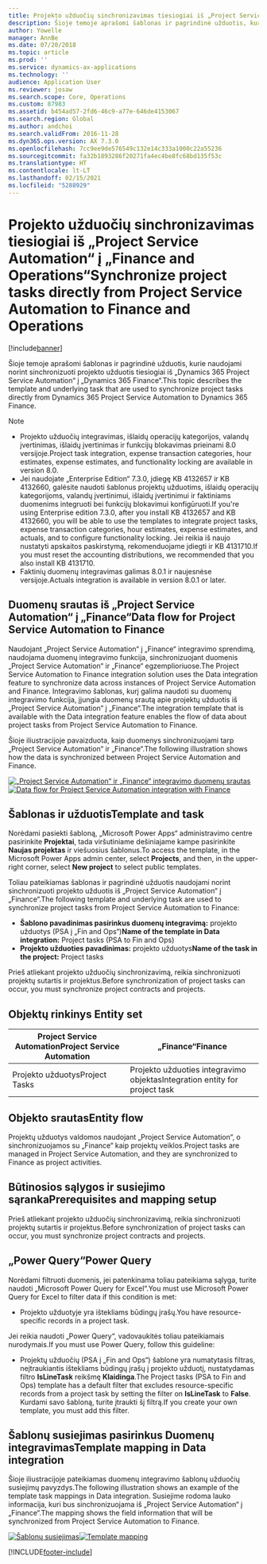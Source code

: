 ```yaml
---
title: Projekto užduočių sinchronizavimas tiesiogiai iš „Project Service Automation“ į „Finance and Operations“
description: Šioje temoje aprašomi šablonas ir pagrindinė užduotis, kurie naudojami norint sinchronizuoti projekto užduotis tiesiogiai iš „Microsoft Dynamics 365 Project Service Automation“ į „Dynamics 365 Finance“.
author: Yowelle
manager: AnnBe
ms.date: 07/20/2018
ms.topic: article
ms.prod: ''
ms.service: dynamics-ax-applications
ms.technology: ''
audience: Application User
ms.reviewer: josaw
ms.search.scope: Core, Operations
ms.custom: 87983
ms.assetid: b454ad57-2fd6-46c9-a77e-646de4153067
ms.search.region: Global
ms.author: andchoi
ms.search.validFrom: 2016-11-28
ms.dyn365.ops.version: AX 7.3.0
ms.openlocfilehash: 7cc9ee9de576549c132e14c333a1000c22a55236
ms.sourcegitcommit: fa32b1893286f20271fa4ec4be8fc68bd135f53c
ms.translationtype: HT
ms.contentlocale: lt-LT
ms.lasthandoff: 02/15/2021
ms.locfileid: "5288929"
---
```

# <a name="synchronize-project-tasks-directly-from-project-service-automation-to-finance-and-operations"></a><span data-ttu-id="b631c-103">Projekto užduočių sinchronizavimas tiesiogiai iš „Project Service Automation“ į „Finance and Operations“</span><span class="sxs-lookup"><span data-stu-id="b631c-103">Synchronize project tasks directly from Project Service Automation to Finance and Operations</span></span>

[!include[banner](../includes/banner.md)]

<span data-ttu-id="b631c-104">Šioje temoje aprašomi šablonas ir pagrindinė užduotis, kurie naudojami norint sinchronizuoti projekto užduotis tiesiogiai iš „Dynamics 365 Project Service Automation“ į „Dynamics 365 Finance“.</span><span class="sxs-lookup"><span data-stu-id="b631c-104">This topic describes the template and underlying task that are used to synchronize project tasks directly from Dynamics 365 Project Service Automation to Dynamics 365 Finance.</span></span>

> [!NOTE]
> - <span data-ttu-id="b631c-105">Projekto užduočių integravimas, išlaidų operacijų kategorijos, valandų įvertinimas, išlaidų įvertinimas ir funkcijų blokavimas prieinami 8.0 versijoje.</span><span class="sxs-lookup"><span data-stu-id="b631c-105">Project task integration, expense transaction categories, hour estimates, expense estimates, and functionality locking are available in version 8.0.</span></span>
> - <span data-ttu-id="b631c-106">Jei naudojate „Enterprise Edition“ 7.3.0, įdiegę KB 4132657 ir KB 4132660, galėsite naudoti šablonus projektų užduotims, išlaidų operacijų kategorijoms, valandų įvertinimui, išlaidų įvertinimui ir faktiniams duomenims integruoti bei funkcijų blokavimui konfigūruoti.</span><span class="sxs-lookup"><span data-stu-id="b631c-106">If you're using Enterprise edition 7.3.0, after you install KB 4132657 and KB 4132660, you will be able to use the templates to integrate project tasks, expense transaction categories, hour estimates, expense estimates, and actuals, and to configure functionality locking.</span></span> <span data-ttu-id="b631c-107">Jei reikia iš naujo nustatyti apskaitos paskirstymą, rekomenduojame įdiegti ir KB 4131710.</span><span class="sxs-lookup"><span data-stu-id="b631c-107">If you must reset the accounting distributions, we recommended that you also install KB 4131710.</span></span>
> - <span data-ttu-id="b631c-108">Faktinių duomenų integravimas galimas 8.0.1 ir naujesnėse versijoje.</span><span class="sxs-lookup"><span data-stu-id="b631c-108">Actuals integration is available in version 8.0.1 or later.</span></span>

## <a name="data-flow-for-project-service-automation-to-finance"></a><span data-ttu-id="b631c-109">Duomenų srautas iš „Project Service Automation“ į „Finance“</span><span class="sxs-lookup"><span data-stu-id="b631c-109">Data flow for Project Service Automation to Finance</span></span>

<span data-ttu-id="b631c-110">Naudojant „Project Service Automation“ į „Finance“ integravimo sprendimą, naudojama duomenų integravimo funkcija, sinchronizuojant duomenis „Project Service Automation“ ir „Finance“ egzemplioriuose.</span><span class="sxs-lookup"><span data-stu-id="b631c-110">The Project Service Automation to Finance integration solution uses the Data integration feature to synchronize data across instances of Project Service Automation and Finance.</span></span> <span data-ttu-id="b631c-111">Integravimo šablonas, kurį galima naudoti su duomenų integravimo funkcija, įjungia duomenų srautą apie projektų užduotis iš „Project Service Automation“ į „Finance“.</span><span class="sxs-lookup"><span data-stu-id="b631c-111">The integration template that is available with the Data integration feature enables the flow of data about project tasks from Project Service Automation to Finance.</span></span>

<span data-ttu-id="b631c-112">Šioje iliustracijoje pavaizduota, kaip duomenys sinchronizuojami tarp „Project Service Automation“ ir „Finance“.</span><span class="sxs-lookup"><span data-stu-id="b631c-112">The following illustration shows how the data is synchronized between Project Service Automation and Finance.</span></span>

<span data-ttu-id="b631c-113">[![„Project Service Automation“ ir „Finance“ integravimo duomenų srautas](./media/ProjectTasksFlow.png)](./media/ProjectTasksFlow.png)</span><span class="sxs-lookup"><span data-stu-id="b631c-113">[![Data flow for Project Service Automation integration with Finance](./media/ProjectTasksFlow.png)](./media/ProjectTasksFlow.png)</span></span>

## <a name="template-and-task"></a><span data-ttu-id="b631c-114">Šablonas ir užduotis</span><span class="sxs-lookup"><span data-stu-id="b631c-114">Template and task</span></span>

<span data-ttu-id="b631c-115">Norėdami pasiekti šabloną, „Microsoft Power Apps“ administravimo centre pasirinkite **Projektai**, tada viršutiniame dešiniajame kampe pasirinkite **Naujas projektas** ir viešuosius šablonus.</span><span class="sxs-lookup"><span data-stu-id="b631c-115">To access the template, in the Microsoft Power Apps admin center, select **Projects**, and then, in the upper-right corner, select **New project** to select public templates.</span></span>

<span data-ttu-id="b631c-116">Toliau pateikiamas šablonas ir pagrindinė užduotis naudojami norint sinchronizuoti projekto užduotis iš „Project Service Automation“ į „Finance“.</span><span class="sxs-lookup"><span data-stu-id="b631c-116">The following template and underlying task are used to synchronize project tasks from Project Service Automation to Finance:</span></span>

- <span data-ttu-id="b631c-117">**Šablono pavadinimas pasirinkus duomenų integravimą:** projekto užduotys (PSA į „Fin and Ops“)</span><span class="sxs-lookup"><span data-stu-id="b631c-117">**Name of the template in Data integration:** Project tasks (PSA to Fin and Ops)</span></span>
- <span data-ttu-id="b631c-118">**Projekto užduoties pavadinimas:** projekto užduotys</span><span class="sxs-lookup"><span data-stu-id="b631c-118">**Name of the task in the project:** Project tasks</span></span>

<span data-ttu-id="b631c-119">Prieš atliekant projekto užduočių sinchronizavimą, reikia sinchronizuoti projektų sutartis ir projektus.</span><span class="sxs-lookup"><span data-stu-id="b631c-119">Before synchronization of project tasks can occur, you must synchronize project contracts and projects.</span></span>

## <a name="entity-set"></a><span data-ttu-id="b631c-120">Objektų rinkinys </span><span class="sxs-lookup"><span data-stu-id="b631c-120">Entity set</span></span>

| <span data-ttu-id="b631c-121">Project Service Automation</span><span class="sxs-lookup"><span data-stu-id="b631c-121">Project Service Automation</span></span> | <span data-ttu-id="b631c-122">„Finance“</span><span class="sxs-lookup"><span data-stu-id="b631c-122">Finance</span></span>                             |
|----------------------------|-------------------------------------|
| <span data-ttu-id="b631c-123">Projekto užduotys</span><span class="sxs-lookup"><span data-stu-id="b631c-123">Project Tasks</span></span>              | <span data-ttu-id="b631c-124">Projekto užduoties integravimo objektas</span><span class="sxs-lookup"><span data-stu-id="b631c-124">Integration entity for project task</span></span> |

## <a name="entity-flow"></a><span data-ttu-id="b631c-125">Objekto srautas</span><span class="sxs-lookup"><span data-stu-id="b631c-125">Entity flow</span></span>

<span data-ttu-id="b631c-126">Projektų užduotys valdomos naudojant „Project Service Automation“, o sinchronizuojamos su „Finance“ kaip projektų veiklos.</span><span class="sxs-lookup"><span data-stu-id="b631c-126">Project tasks are managed in Project Service Automation, and they are synchronized to Finance as project activities.</span></span>

## <a name="prerequisites-and-mapping-setup"></a><span data-ttu-id="b631c-127">Būtinosios sąlygos ir susiejimo sąranka</span><span class="sxs-lookup"><span data-stu-id="b631c-127">Prerequisites and mapping setup</span></span>

<span data-ttu-id="b631c-128">Prieš atliekant projekto užduočių sinchronizavimą, reikia sinchronizuoti projektų sutartis ir projektus.</span><span class="sxs-lookup"><span data-stu-id="b631c-128">Before synchronization of project tasks can occur, you must synchronize project contracts and projects.</span></span>

## <a name="power-query"></a><span data-ttu-id="b631c-129">„Power Query“</span><span class="sxs-lookup"><span data-stu-id="b631c-129">Power Query</span></span>

<span data-ttu-id="b631c-130">Norėdami filtruoti duomenis, jei patenkinama toliau pateikiama sąlyga, turite naudoti „Microsoft Power Query for Excel“.</span><span class="sxs-lookup"><span data-stu-id="b631c-130">You must use Microsoft Power Query for Excel to filter data if this condition is met:</span></span>

- <span data-ttu-id="b631c-131">Projekto užduotyje yra ištekliams būdingų įrašų.</span><span class="sxs-lookup"><span data-stu-id="b631c-131">You have resource-specific records in a project task.</span></span>

<span data-ttu-id="b631c-132">Jei reikia naudoti „Power Query“, vadovaukitės toliau pateikiamais nurodymais.</span><span class="sxs-lookup"><span data-stu-id="b631c-132">If you must use Power Query, follow this guideline:</span></span>

- <span data-ttu-id="b631c-133">Projektų užduočių (PSA į „Fin and Ops“) šablone yra numatytasis filtras, neįtraukiantis ištekliams būdingų įrašų į projekto užduotį, nustatydamas filtro **IsLineTask** reikšmę **Klaidinga**.</span><span class="sxs-lookup"><span data-stu-id="b631c-133">The Project tasks (PSA to Fin and Ops) template has a default filter that excludes resource-specific records from a project task by setting the filter on **IsLineTask** to **False**.</span></span> <span data-ttu-id="b631c-134">Kurdami savo šabloną, turite įtraukti šį filtrą.</span><span class="sxs-lookup"><span data-stu-id="b631c-134">If you create your own template, you must add this filter.</span></span>

## <a name="template-mapping-in-data-integration"></a><span data-ttu-id="b631c-135">Šablonų susiejimas pasirinkus Duomenų integravimas</span><span class="sxs-lookup"><span data-stu-id="b631c-135">Template mapping in Data integration</span></span>

<span data-ttu-id="b631c-136">Šioje iliustracijoje pateikiamas duomenų integravimo šablonų užduočių susiejimų pavyzdys.</span><span class="sxs-lookup"><span data-stu-id="b631c-136">The following illustration shows an example of the template task mappings in Data integration.</span></span> <span data-ttu-id="b631c-137">Susiejime rodoma lauko informacija, kuri bus sinchronizuojama iš „Project Service Automation“ į „Finance“.</span><span class="sxs-lookup"><span data-stu-id="b631c-137">The mapping shows the field information that will be synchronized from Project Service Automation to Finance.</span></span>

<span data-ttu-id="b631c-138">[![Šablonų susiejimas](./media/ProjectTasksMapping.png)](./media/ProjectTasksMapping.png)</span><span class="sxs-lookup"><span data-stu-id="b631c-138">[![Template mapping](./media/ProjectTasksMapping.png)](./media/ProjectTasksMapping.png)</span></span>


[!INCLUDE[footer-include](../includes/footer-banner.md)]